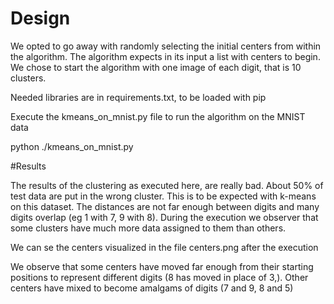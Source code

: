 # Design
We opted to go away with randomly selecting the initial centers from within the algorithm. The algorithm expects in its
input a list with centers to begin. We chose to start the algorithm with one image of each digit, that is 10 clusters.

Needed libraries are in requirements.txt, to be loaded with pip

Execute the kmeans_on_mnist.py file to run the algorithm on the MNIST data

python ./kmeans_on_mnist.py

#Results

The results of the clustering as executed here, are really bad. About 50% of test data are put in the wrong cluster.
This is to be expected with k-means on this dataset. The distances are not far enough between digits and many digits
overlap (eg 1 with 7, 9 with 8). During the execution we observer that some clusters have much more data assigned to
them than others.

We can se the centers visualized in the file centers.png after the execution

We observe that some centers have moved far enough from their starting positions to represent different digits (8 has
moved in place of 3,). Other centers have mixed to become amalgams of digits (7 and 9, 8 and 5)